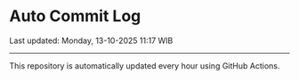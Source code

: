 # Auto Commit Log

Last updated: Monday, 13-10-2025 11:17 WIB

---

This repository is automatically updated every hour using GitHub Actions.
